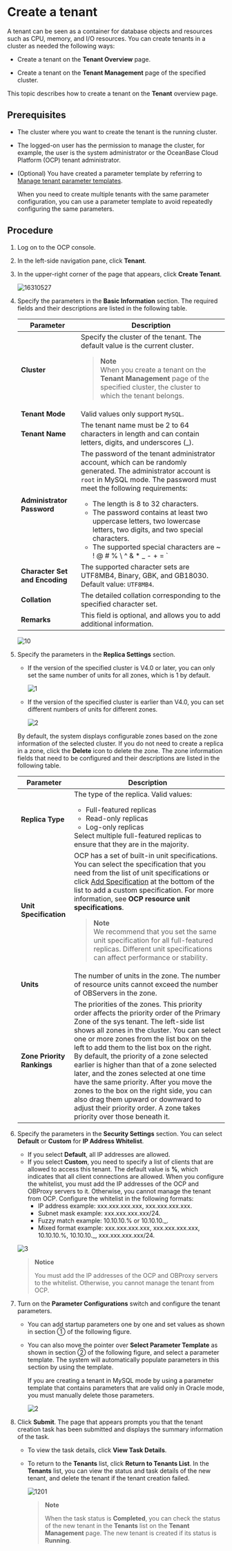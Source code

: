 # Create a tenant

A tenant can be seen as a container for database objects and resources such as CPU, memory, and I/O resources. You can create tenants in a cluster as needed the following ways:

* Create a tenant on the **Tenant Overview** page.

* Create a tenant on the **Tenant Management** page of the specified cluster.

This topic describes how to create a tenant on the **Tenant** overview page.

## Prerequisites

* The cluster where you want to create the tenant is the running cluster.

* The logged-on user has the permission to manage the cluster, for example, the user is the system administrator or the OceanBase Cloud Platform (OCP) tenant administrator.

* (Optional) You have created a parameter template by referring to [Manage tenant parameter templates](../15.tenant-parameter-template-management.md).

   When you need to create multiple tenants with the same parameter configuration, you can use a parameter template to avoid repeatedly configuring the same parameters.

## Procedure

1. Log on to the OCP console.

2. In the left-side navigation pane, click **Tenant**.

3. In the upper-right corner of the page that appears, click **Create Tenant**.

   ![16310527](https://obbusiness-private.oss-cn-shanghai.aliyuncs.com/doc/img/ocp/403-ce/%E6%96%B0%E5%BB%BA%E7%A7%9F%E6%88%B7-1.png)

4. Specify the parameters in the **Basic Information** section. The required fields and their descriptions are listed in the following table.

   | **Parameter** | **Description** |
   |---------------|---|
   | **Cluster** | Specify the cluster of the tenant. The default value is the current cluster. <blockquote>**Note** </br>When you create a tenant on the **Tenant Management** page of the specified cluster, the cluster to which the tenant belongs. </blockquote> |
   | **Tenant Mode** | Valid values only support `MySQL`.  |
   | **Tenant Name** | The tenant name must be 2 to 64 characters in length and can contain letters, digits, and underscores (_).  |
   | **Administrator Password** | The password of the tenant administrator account, which can be randomly generated. The administrator account is `root` in MySQL mode. The password must meet the following requirements:<ul><li>The length is 8 to 32 characters.</li><li>The password contains at least two uppercase letters, two lowercase letters, two digits, and two special characters. </li><li>The supported special characters are ~ ! @ # % \ ^ & * _ - + = ` |
   | **Character Set and Encoding** | The supported character sets are UTF8MB4, Binary, GBK, and GB18030. Default value: `UTF8MB4`. |
   | **Collation** | The detailed collation corresponding to the specified character set.  |
   | **Remarks** | This field is optional, and allows you to add additional information.  |

   ![10](https://obbusiness-private.oss-cn-shanghai.aliyuncs.com/doc/img/ocp/403-ce/%E6%96%B0%E5%BB%BA%E7%A7%9F%E6%88%B7%E5%9F%BA%E7%A1%80%E4%BF%A1%E6%81%AF-1.png)

5. Specify the parameters in the **Replica Settings** section.

   * If the version of the specified cluster is V4.0 or later, you can only set the same number of units for all zones, which is 1 by default.

      ![1](https://obbusiness-private.oss-cn-shanghai.aliyuncs.com/doc/img/ocp/%E5%89%AF%E6%9C%AC%E8%AE%BE%E7%BD%AE.png)

   * If the version of the specified cluster is earlier than V4.0, you can set different numbers of units for different zones.

      ![2](https://obbusiness-private.oss-cn-shanghai.aliyuncs.com/doc/img/ocp/%E5%89%AF%E6%9C%AC%E8%AE%BE%E7%BD%AE-1.png)

   By default, the system displays configurable zones based on the zone information of the selected cluster. If you do not need to create a replica in a zone, click the **Delete** icon to delete the zone. The zone information fields that need to be configured and their descriptions are listed in the following table.

   | **Parameter** | **Description** |
   |----------------|------|
   | **Replica Type** | The type of the replica. Valid values: <ul><li>Full-featured replicas</li><li> Read-only replicas   </li><li> Log-only replicas</li></ul>    Select multiple full-featured replicas to ensure that they are in the majority.  |
   | **Unit Specification** | OCP has a set of built-in unit specifications. You can select the specification that you need from the list of unit specifications or click [Add Specification](../../13.appendix-2/3.ocp-resource-unit-specifications.md) at the bottom of the list to add a custom specification. For more information, see **OCP resource unit specifications**.<blockquote>**Note**</br>We recommend that you set the same unit specification for all full-featured replicas. Different unit specifications can affect performance or stability.</blockquote> |
   | **Units** | The number of units in the zone. The number of resource units cannot exceed the number of OBServers in the zone.  |
   | **Zone Priority Rankings** | The priorities of the zones. This priority order affects the priority order of the Primary Zone of the sys tenant.  The left-side list shows all zones in the cluster.  You can select one or more zones from the list box on the left to add them to the list box on the right. By default, the priority of a zone selected earlier is higher than that of a zone selected later, and the zones selected at one time have the same priority.  After you move the zones to the box on the right side, you can also drag them upward or downward to adjust their priority order. A zone takes priority over those beneath it. |

6. Specify the parameters in the **Security Settings** section.
   You can select **Default** or **Custom** for **IP Address Whitelist**.

   * If you select **Default**, all IP addresses are allowed.
   * If you select **Custom**, you need to specify a list of clients that are allowed to access this tenant. The default value is **%**, which indicates that all client connections are allowed.  When you configure the whitelist, you must add the IP addresses of the OCP and OBProxy servers to it. Otherwise, you cannot manage the tenant from OCP.  Configure the whitelist in the following formats:
      * IP address example: xxx.xxx.xxx.xxx, xxx.xxx.xxx.xxx.
      * Subnet mask example: xxx.xxx.xxx.xxx/24.
      * Fuzzy match example: 10.10.10.% or 10.10.10._.
      * Mixed format example: xxx.xxx.xxx.xxx, xxx.xxx.xxx.xxx, 10.10.10.%, 10.10.10._, xxx.xxx.xxx.xxx/24.

   ![3](https://obbusiness-private.oss-cn-shanghai.aliyuncs.com/doc/img/ocp/%E8%AE%BE%E7%BD%AE%E7%99%BD%E5%90%8D%E5%8D%95.png)

   > **Notice**
   >
   > You must add the IP addresses of the OCP and OBProxy servers to the whitelist. Otherwise, you cannot manage the tenant from OCP.

7. Turn on the **Parameter Configurations** switch and configure the tenant parameters.

   * You can add startup parameters one by one and set values as shown in section ① of the following figure.

   * You can also move the pointer over **Select Parameter Template** as shown in section ② of the following figure, and select a parameter template. The system will automatically populate parameters in this section by using the template.

      If you are creating a tenant in MySQL mode by using a parameter template that contains parameters that are valid only in Oracle mode, you must manually delete those parameters.

       ![2](https://help-static-aliyun-doc.aliyuncs.com/assets/img/en-US/1379353461/p394052.png)

8. Click **Submit**.
      The page that appears prompts you that the tenant creation task has been submitted and displays the summary information of the task.

    * To view the task details, click **View Task Details**.
    * To return to the **Tenants** list, click **Return to Tenants List**. In the **Tenants** list, you can view the status and task details of the new tenant, and delete the tenant if the tenant creation failed.

      ![1201](https://obbusiness-private.oss-cn-shanghai.aliyuncs.com/doc/img/ocp/%E5%88%9B%E5%BB%BA%E6%88%90%E5%8A%9F.png)

      > **Note**
      >
      > When the task status is **Completed**, you can check the status of the new tenant in the **Tenants** list on the **Tenant Management** page. The new tenant is created if its status is **Running**.

